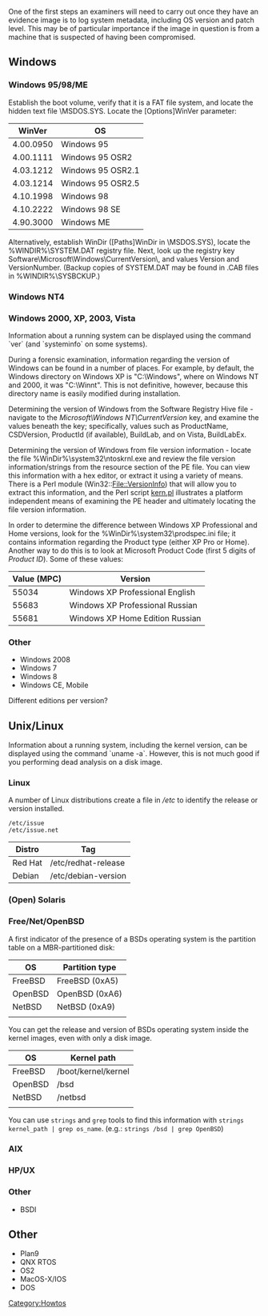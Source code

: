 One of the first steps an examiners will need to carry out once they
have an evidence image is to log system metadata, including OS version
and patch level. This may be of particular importance if the image in
question is from a machine that is suspected of having been compromised.

## Windows

### Windows 95/98/ME

Establish the boot volume, verify that it is a FAT file system, and
locate the hidden text file \MSDOS.SYS. Locate the \[Options\]WinVer
parameter:

| WinVer    | OS                |
|-----------|-------------------|
| 4.00.0950 | Windows 95        |
| 4.00.1111 | Windows 95 OSR2   |
| 4.03.1212 | Windows 95 OSR2.1 |
| 4.03.1214 | Windows 95 OSR2.5 |
| 4.10.1998 | Windows 98        |
| 4.10.2222 | Windows 98 SE     |
| 4.90.3000 | Windows ME        |

Alternatively, establish WinDir (\[Paths\]WinDir in \MSDOS.SYS), locate
the %WINDIR%\SYSTEM.DAT registry file. Next, look up the registry key
Software\Microsoft\Windows\CurrentVersion\\, and values Version and
VersionNumber. (Backup copies of SYSTEM.DAT may be found in .CAB files
in %WINDIR%\SYSBCKUP.)

### Windows NT4

### Windows 2000, XP, 2003, Vista

Information about a running system can be displayed using the command
\`ver\` (and \`systeminfo\` on some systems).

During a forensic examination, information regarding the version of
Windows can be found in a number of places. For example, by default, the
Windows directory on Windows XP is "C:\Windows", where on Windows NT and
2000, it was "C:\Winnt". This is not definitive, however, because this
directory name is easily modified during installation.

Determining the version of Windows from the Software Registry Hive
file - navigate to the *Microsoft\Windows NT\CurrentVersion* key, and
examine the values beneath the key; specifically, values such as
ProductName, CSDVersion, ProductId (if available), BuildLab, and on
Vista, BuildLabEx.

Determining the version of Windows from file version information -
locate the file %WinDir%\system32\ntoskrnl.exe and review the file
version information/strings from the resource section of the PE file.
You can view this information with a hex editor, or extract it using a
variety of means. There is a Perl module (Win32::<File::VersionInfo>)
that will allow you to extract this information, and the Perl script
[kern.pl](http://sourceforge.net/project/showfiles.php?group_id=164158&package_id=203967)
illustrates a platform independent means of examining the PE header and
ultimately locating the file version information.

In order to determine the difference between Windows XP Professional and
Home versions, look for the %WinDir%\system32\prodspec.ini file; it
contains information regarding the Product type (either XP Pro or Home).
Another way to do this is to look at Microsoft Product Code (first 5
digits of *Product ID*). Some of these values:

| Value (MPC) | Version                         |
|-------------|---------------------------------|
| 55034       | Windows XP Professional English |
| 55683       | Windows XP Professional Russian |
| 55681       | Windows XP Home Edition Russian |

### Other

- Windows 2008
- Windows 7
- Windows 8
- Windows CE, Mobile

Different editions per version?

## Unix/Linux

Information about a running system, including the kernel version, can be
displayed using the command \`uname -a\`. However, this is not much good
if you performing dead analysis on a disk image.

### Linux

A number of Linux distributions create a file in */etc* to identify the
release or version installed.

    /etc/issue
    /etc/issue.net

| Distro  | Tag                 |
|---------|---------------------|
| Red Hat | /etc/redhat-release |
| Debian  | /etc/debian-version |

### (Open) Solaris

### Free/Net/OpenBSD

A first indicator of the presence of a BSDs operating system is the
partition table on a MBR-partitioned disk:

| OS      | Partition type |
|---------|----------------|
| FreeBSD | FreeBSD (0xA5) |
| OpenBSD | OpenBSD (0xA6) |
| NetBSD  | NetBSD (0xA9)  |
|         |                |

You can get the release and version of BSDs operating system inside the
kernel images, even with only a disk image.

| OS      | Kernel path         |
|---------|---------------------|
| FreeBSD | /boot/kernel/kernel |
| OpenBSD | /bsd                |
| NetBSD  | /netbsd             |
|         |                     |

You can use `strings` and `grep` tools to find this information with
`strings kernel_path | grep os_name`. (e.g.:
`strings /bsd | grep OpenBSD`)

### AIX

### HP/UX

### Other

- BSDI

## Other

- Plan9
- QNX RTOS
- OS2
- MacOS-X/IOS
- DOS

[Category:Howtos](Category:Howtos "wikilink")